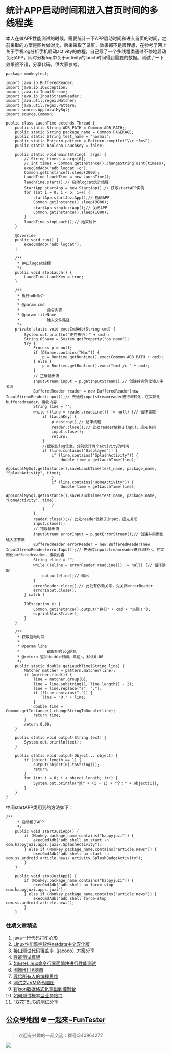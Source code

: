 # 统计APP启动时间和进入首页时间的多线程类

本人在做APP性能测试的时候，需要统计一下APP启动时间和进入首页的时间，之前采取的方案是图片做对比，后来采取了录屏，效果都不是很理想，在参考了网上关于手机log分析手机启动activity的教程，自己写了一个多线程类通过不停地启动关闭APP，同时分析log中关于activity的lauch时间得到需要的数据。测试了一下效果很不错，分享代码，供大家参考。

```
package monkeytest;
 
import java.io.BufferedReader;
import java.io.IOException;
import java.io.InputStream;
import java.io.InputStreamReader;
import java.util.regex.Matcher;
import java.util.regex.Pattern;
import source.AppLocalMySql;
import source.Common;
 
public class LauchTime extends Thread {
	public static String ADB_PATH = Common.ADB_PATH;;
	public static String package_name = Common.PAGEKAGE;
	public static String test_name = "normal";
	public static Pattern pattern = Pattern.compile("\\+.+?ms");
	public static boolean LauchKey = false;
 
	public static void main(String[] args) {
		// String timess = args[0];
		// int times = Common.getInstance().changeStringToInt(timess);
		execCmdAdb("adb logcat -c");
		Common.getInstance().sleep(2000);
		LauchTime lauchTime = new LauchTime();
		lauchTime.start();// 启动logcat统计线程
		StartApp startApp = new StartApp();// 获取startAPP实例
		for (int i = 0; i < 5; i++) {
			startApp.startJuziApp();// 启动APP
			Common.getInstance().sleep(9000);
			startApp.stopJuziApp();// 关闭APP
			Common.getInstance().sleep(1000);
		}
		lauchTime.stopLauch();// 结束统计
	}
 
	@Override
	public void run() {
		execCmdAdb("adb logcat");
	}
 
	/**
	 * 停止logcat线程
	 */
	public void stopLauch() {
		LauchTime.LauchKey = true;
	}
 
	/**
	 * 执行adb命令
	 * 
	 * @param cmd
	 *            命令内容
	 * @param fileName
	 *            输入文件路径
	 */
	private static void execCmdAdb(String cmd) {
		System.out.println("正在执行：" + cmd);
		String OSname = System.getProperty("os.name");
		try {
			Process p = null;
			if (OSname.contains("Mac")) {
				p = Runtime.getRuntime().exec(Common.ADB_PATH + cmd);
			} else {
				p = Runtime.getRuntime().exec("cmd /c " + cmd);
			}
			// 正确输出流
			InputStream input = p.getInputStream();// 创建并实例化输入字节流
			BufferedReader reader = new BufferedReader(new InputStreamReader(input));// 先通过inputstreamreader进行流转化，在实例化bufferedreader，接收内容
			String line = "";
			while ((line = reader.readLine()) != null) {// 循环读取
				if (LauchKey) {
					p.destroy();// 结束线程
					reader.close();// 此处reader依赖于input，应先关闭
					input.close();
					return;
				}
				//截取到log信息，分别统计两个activity的时间
				if (line.contains("Displayed")) {
					if (line.contains("SplashActivity")) {
						double time = getLauchTime(line);
						AppLocalMySql.getInstance().saveLauchTime(test_name, package_name, "SplashActivity", time);
					}
					if (line.contains("HomeActivity")) {
						double time = getLauchTime(line);
						AppLocalMySql.getInstance().saveLauchTime(test_name, package_name, "HomeActivity", time);
					}
				}
			}
			reader.close();// 此处reader依赖于input，应先关闭
			input.close();
			// 错误输出流
			InputStream errorInput = p.getErrorStream();// 创建并实例化输入字节流
			BufferedReader errorReader = new BufferedReader(new InputStreamReader(errorInput));// 先通过inputstreamreader进行流转化，在实例化bufferedreader，接收内容
			String eline = "";
			while ((eline = errorReader.readLine()) != null) {// 循环读取
				output(eline);// 输出
			}
			errorReader.close();// 此处有依赖关系，先关闭errorReader
			errorInput.close();
		} catch (
 
		IOException e) {
			Common.getInstance().output("执行" + cmd + "失败！");
			e.printStackTrace();
		}
	}
 
	/**
	 * 获取启动时间
	 * 
	 * @param line
	 *            截取到的log信息
	 * @return 返回double时间，单位s，默认0.00
	 */
	public static double getLauchTime(String line) {
		Matcher matcher = pattern.matcher(line);
		if (matcher.find()) {
			line = matcher.group(0);
			line = line.substring(1, line.length() - 2);
			line = line.replace("s", ".");
			if (!line.contains(".")) {
				line = "0." + line;
			}
			double time = Common.getInstance().changeStringToDouble(line);
			return time;
		}
		return 0.00;
	}
 
	public static void output(String text) {
		System.out.println(text);
	}
 
	public static void output(Object... object) {
		if (object.length == 1) {
			output(object[0].toString());
			return;
		}
		for (int i = 0; i < object.length; i++) {
			System.out.println("第" + (i + 1) + "个：" + object[i]);
		}
	}
}
```
中间startAPP类用到的方法如下：

```
/**
	 * 启动橘子APP
	 */
	public void startJuziApp() {
		if (Monkey.package_name.contains("happyjuzi")) {
			execCmdAdb("adb shell am start -n com.happyjuzi.apps.juzi/.SplashActivity");
		} else if (Monkey.package_name.contains("article.news")) {
			execCmdAdb("adb shell am start -n com.ss.android.article.news/.activity.SplashBadgeActivity");
		}
	}
 
	public void stopJuziApp() {
		if (Monkey.package_name.contains("happyjuzi")) {
			execCmdAdb("adb shell am force-stop com.happyjuzi.apps.juzi");
		} else if (Monkey.package_name.contains("article.news")) {
			execCmdAdb("adb shell force-stop com.ss.android.article.news");
		}
	}
```
### 往期文章精选

1. [java一行代码打印心形](https://mp.weixin.qq.com/s/QPSryoSbViVURpSa9QXtpg)
2. [Linux性能监控软件netdata中文汉化版](https://mp.weixin.qq.com/s/fdXtK-5WwKnxjLZdyg6-nA)
3. [接口测试代码覆盖率（jacoco）方案分享](https://mp.weixin.qq.com/s/D73Sq6NLjeRKN8aCpGLOjQ)
4. [性能测试框架](https://mp.weixin.qq.com/s/3_09j7-5ex35u30HQRyWug)
5. [如何在Linux命令行界面愉快进行性能测试](https://mp.weixin.qq.com/s/fwGqBe1SpA2V0lPfAOd04Q)
6. [图解HTTP脑图](https://mp.weixin.qq.com/s/100Vm8FVEuXs0x6rDGTipw)
7. [写给所有人的编程思维](https://mp.weixin.qq.com/s/Oj33UCnYfbUgzsBzEm2GPQ)
8. [测试之JVM命令脑图](https://mp.weixin.qq.com/s/qprqyv0j3SCvGw1HMjbaMQ)
9. [将json数据格式化输出到控制台](https://mp.weixin.qq.com/s/2IPwvh-33Ov2jBh0_L8shA)
10. [如何测试概率型业务接口](https://mp.weixin.qq.com/s/kUVffhjae3eYivrGqo6ZMg)
11. [“双花”BUG的测试分享](https://mp.weixin.qq.com/s/0dsBsssNfg-seJ_tu9zFaQ)

## [公众号地图](https://mp.weixin.qq.com/s/36RbP20beZ8oWJ9nLAxG3g) ☢️ [一起来~FunTester](http://mp.weixin.qq.com/s?__biz=MzU4MTE2NDEyMQ==&mid=2247483866&idx=3&sn=2ef9d9bdcc49b5e52fcb3b6f35396a5e&chksm=fd4a8cecca3d05fafee68d4a9f9024ffc950cb66809d28f0ec3f8ee1ce280349f27d5352314c&scene=21#wechat_redirect)



> 欢迎有兴趣的一起交流：群号:340964272

![](/blog/pic/201712120951590031.png)

<script src="/blog/js/bubbly.js"></script>
<script src="/blog/js/article.js"></script>
